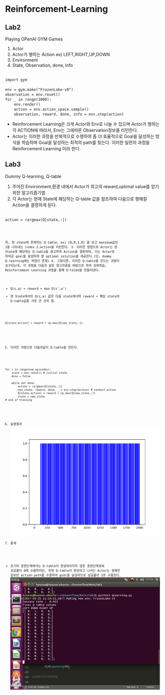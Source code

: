 # Reinforcement-Learning

## Lab2
Playing OPenAI GYM Games
1. Actor
2. Actor가 행하는 Action ex) LEFT,RIGHT,UP,DOWN
3. Environment
4. State, Observation, done, info

<pre><code>
import gym

env = gym.make("FrozenLake-v0")
observation = env.reset()
for _ in range(1000):
	env.render()
	action = env.action_space.sample()
	observation, reward, done, info = env.step(action)
</code></pre>

- Reinforcement Learning은 크게 Actor와 Env로 나눌 수 있으며 Actor가 행하는 각 ACTION에 따라서, Env는 그에따른 Observation정보를 리턴한다.
- Actor는 이러한 과정을 반복적으로 수행하여 좀 더 효율적으로 Goal을 달성하는 방식을 학습하며 Goal을 달성하는 최적의 path를 찾는다. 이러한 일련의 과정을 Reinforcement Learning 이라 한다.

## Lab3
Dummy Q-learning, Q-table
1. 주어진 Environment,환경 내에서 Actor가 최고의 reward,optimal value를 얻기위한 알고리즘기법
2. 각 Actor는 현재 State에 해당하는 Q-table 값을 참조하여 다음으로 행해질 Action을 결정하게 된다.
<pre><code>
action = rargmax(Q[state,:])
</pre><code>
즉, 현 state에 존재하는 Q-table, ex) [0,0,1,0] 을 보고 maximum값인 1을 나타내는 index 2,action을 리턴한다.
3. 이러한 방법으로 Actor는 현 State에 해당하는 Q-table을 참고하여 Action을 결정하며, 이는 Actor로 하여금 goal을 달성하게 할 optimal solution을 제공한다.(단, dummy Q-learning에는 허점이 존재)
4. 그렇다면, 이러한 Q-table을 만드는 과정이 요구되는데, 이 과정을 다음과 같은 알고리즘을 바탕으로 하여 강화학습, Reinforcement Learning 과정을 통해 Q-talbe을 만들어낸다.
- Q(s,a) = reward + max Q(s',a')
- 현 State에서의 Q(s,a) 값은 다음 state에서의 reward + 해당 state의 Q-table값중 가장 큰 것의 합.
<pre><code>
Q[state,action] = reward + np.max(Q[new_state,:])
</code></pre>
5. 이러한 과정으로 다음과같이 Q-table을 만든다.
<pre><code>
for i in range(num_episodes):
	state = env.reset() # initial state
	done = False

	while not done:
		action = rargmax(Q[state,:])
		new_state, reward, done, _ = env.step(action) # conduct action
		Q[state,action] = reward + np.max(Q[new_state,:])
		state = new_state
# end of tranning
</code></pre>
6. 실행결과
![lab3-result](/lab3/result/figure.png)
7. 통계
- 초기의 훈련단계에서는 Q-table이 완성되어지지 않은 훈련단계로써 성공률이 0에 수렴하지만, 한번 Q-table이 완성되고 나서는 Actor는 정해진 길로만 action-path를 수행하여 goal을 달성하므로 성공률이 1로 수렴한다.
![lab3-figure](/lab3/result/lab3_result.png)

